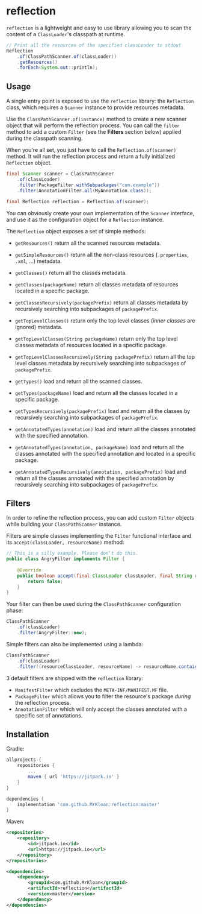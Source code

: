 # reflection

`reflection` is a lightweight and easy to use library allowing you to scan the content of a `ClassLoader`'s
classpath at runtime.

```java
// Print all the resources of the specified classLoader to stdout
Reflection
	.of(ClassPathScanner.of(classLoader))
	.getResources()
	.forEach(System.out::println);
```

## Usage 

A single entry point is exposed to use the `reflection` library: the `Reflection` class, which requires a `Scanner`
instance to provide resources metadata.

Use the `ClassPathScanner.of(instance)` method to create a new scanner object that will perform the reflection process.
You can call the `filter` method to add a custom `Filter` (see the **Filters** section below) applied during the 
classpath scanning.

When you're all set, you just have to call the `Reflection.of(scanner)` method. It will run the reflection process and
return a fully initialized `Reflection` object.

```java
final Scanner scanner = ClassPathScanner
	.of(classLoader)
	.filter(PackageFilter.withSubpackages("com.example"))
	.filter(AnnotationFilter.all(MyAnnotation.class));

final Reflection reflection = Reflection.of(scanner);
```

You can obviously create your own implementation of the `Scanner` interface, and use it as the configuration object for
a `Reflection` instance.

The `Reflection` object exposes a set of simple methods:

 - `getResources()` return all the scanned resources metadata.
 - `getSimpleResources()` return all the non-class resources (`.properties`, `.xml`, ...) metadata.
 
 
 - `getClasses()` return all the classes metadata.
 - `getClasses(packageName)` return all classes metadata of resources located in a specific package.
 - `getClassesRecursively(packagePrefix)` return all classes metadata by recursively searching into subpackages of `packagePrefix`.
 
 
 - `getTopLevelClasses()` return only the top level classes (*inner classes* are ignored) metadata.
 - `getTopLevelClasses(String packageName)` return only the top level classes metadata of resources located in a specific package.
 - `getTopLevelClassesRecursively(String packagePrefix)` return all the top level classes metadata by recursively searching
	into subpackages of `packagePrefix`.


 - `getTypes()` load and return all the scanned classes.
 - `getTypes(packageName)` load and return all the classes located in a specific package.
 - `getTypesRecursively(packagePrefix)` load and return all the classes by recursively searching into subpackages of `packagePrefix`.
 
 
 - `getAnnotatedTypes(annotation)` load and return all the classes annotated with the specified annotation.
 - `getAnnotatedTypes(annotation, packageName)` load and return all the classes annotated with the specified annotation and
	located in a specific package.
 - `getAnnotatedTypesRecursively(annotation, packagePrefix)` load and return all the classes annotated with the specified
	annotation by recursively searching into subpackages of `packagePrefix`.

## Filters

In order to refine the reflection process, you can add custom `Filter` objects while building your `ClassPathScanner` 
instance.

Filters are simple classes implementing the `Filter` functional interface and its `accept(classLoader, resourceName)`
method:

```java
// This is a silly example. Please don't do this.
public class AngryFilter implements Filter {
	
	@Override
	public boolean accept(final ClassLoader classLoader, final String resourceName) {
		return false;
	}
}
```

Your filter can then be used during the `ClassPathScanner` configuration phase:
```java
ClassPathScanner
	.of(classLoader)
	.filter(AngryFilter::new);
```

Simple filters can also be implemented using a lambda:
```java
ClassPathScanner
	.of(classLoader)
	.filter((resourceClassLoader, resourceName) -> resourceName.contains("Filter"));
```

3 default filters are shipped with the `reflection` library:

 - `ManifestFilter` which excludes the `META-INF/MANIFEST.MF` file.
 - `PackageFilter` which allows you to filter the resource's package *during* the reflection process.
 - `AnnotationFilter` which will only accept the classes annotated with a specific set of annotations.

## Installation

Gradle:
```groovy
allprojects {
	repositories {
		...
		maven { url 'https://jitpack.io' }
	}
}

dependencies {
	implementation 'com.github.MrKloan:reflection:master'
}
```

Maven:
```xml
<repositories>
	<repository>
		<id>jitpack.io</id>
		<url>https://jitpack.io</url>
	</repository>
</repositories>

<dependencies>
	<dependency>
		<groupId>com.github.MrKloan</groupId>
		<artifactId>reflection</artifactId>
		<version>master</version>
	</dependency>
</dependencies>
```